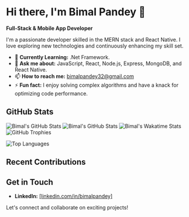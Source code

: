 # Hi there, I'm Bimal Pandey 👋

**Full-Stack & Mobile App Developer**

I'm a passionate developer skilled in the MERN stack and React Native. I love exploring new technologies and continuously enhancing my skill set.

- 🌱 **Currently Learning:** .Net Framework.
- 💬 **Ask me about:** JavaScript, React, Node.js, Express, MongoDB, and React Native.
- 📫 **How to reach me:** [bimalpandey32@gmail.com](mailto:bimalpandey32@gmail.com)
- ⚡ **Fun fact:** I enjoy solving complex algorithms and have a knack for optimizing code performance.

## GitHub Stats

![Bimal's GitHub Stats](https://github-readme-stats.vercel.app/api?username=BimalPandeyCode&show_icons=true&theme=radical)
![Bimal's GitHub Stats](https://github-profile-summary-cards.vercel.app/api/cards/stats?username=BimalPandeyCode&theme=radical)
![Bimal's Wakatime Stats](https://github-readme-stats.vercel.app/api/wakatime?username=BimalPandeyCode&theme=radical)
![GitHub Trophies](https://github-profile-trophy.vercel.app/?username=BimalPandeyCode&theme=radical)

![Top Languages](https://github-readme-stats.vercel.app/api/top-langs/?username=BimalPandeyCode&layout=compact&theme=radical)

## Recent Contributions

## Get in Touch

- **LinkedIn:** [[linkedin.com/in/bimalpandey]](https://www.linkedin.com/in/bimal-pandey-740104208/)

Let's connect and collaborate on exciting projects!
